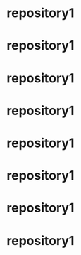 # repository1
# repository1
# repository1
# repository1
# repository1
# repository1
# repository1
# repository1
